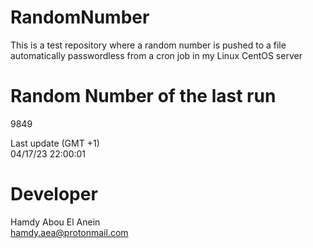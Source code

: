 # RandomNumber    
This is a test repository where a random number is pushed to a file automatically passwordless from a cron job in my Linux CentOS server    
# Random Number of the last run   
9849
      
Last update (GMT +1)    
04/17/23 22:00:01
# Developer    
Hamdy Abou El Anein   
hamdy.aea@protonmail.com
